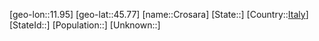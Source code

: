 ﻿---
location: [45.77,11.95]
type: City
tags:
- geo/City


SpocWebEntityId: 29681
isDeleted: false
confidential: public

---
[geo-lon::11.95]
[geo-lat::45.77]
[name::Crosara]
[State::]
[Country::[Italy](geo/Continent/Europe/Italy.md)]
[StateId::]
[Population::]
[Unknown::]

